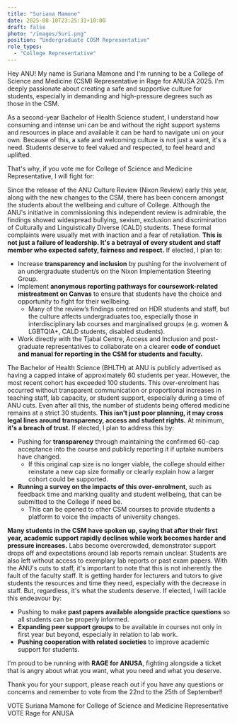 ```yaml
---
title: "Suriana Mamone"
date: 2025-08-10T23:25:31+10:00
draft: false
photo: "/images/Suri.png"
position: "Undergraduate COSM Representative"
role_types:
  - "College Representative"
---
```


Hey ANU! My name is Suriana Mamone and I'm running to be a College of Science and Medicine (CSM) Representative in Rage for ANUSA 2025. I'm deeply passionate about creating a safe and supportive culture for students, especially in demanding and high-pressure degrees such as those in the CSM.

As a second-year Bachelor of Health Science student, I understand how consuming and intense uni can be and without the right support systems and resources in place and available it can be hard to navigate uni on your own. Because of this, a safe and welcoming culture is not just a want, it's a need. Students deserve to feel valued and respected, to feel heard and uplifted.

That's why, if you vote me for College of Science and Medicine Representative, I will fight for:

Since the release of the ANU Culture Review (Nixon Review) early this year, along with the new changes to the CSM, there has been concern amongst the students about the wellbeing and culture of College. Although the ANU's initiative in commissioning this independent review is admirable, the findings showed widespread bullying, sexism, exclusion and discrimination of Culturally and Linguistically Diverse (CALD) students. These formal complaints were usually met with inaction and a fear of retaliation. **This is not just a failure of leadership. It's a betrayal of every student and staff member who expected safety, fairness and respect.** If elected, I plan to:

- Increase **transparency and inclusion** by pushing for the involvement of an undergraduate student/s on the Nixon Implementation Steering Group.
- Implement **anonymous reporting pathways for coursework-related mistreatment on Canvas** to ensure that students have the choice and opportunity to fight for their wellbeing.
    - Many of the review’s findings centred on HDR students and staff, but the culture affects undergraduates too, especially those in interdisciplinary lab courses and marginalised groups (e.g. women & LGBTQIA+, CALD students, disabled students).
- Work directly with the Tjabal Centre, Access and Inclusion and post-graduate representatives to collaborate on a clearer **code of conduct and manual for reporting in the CSM for students and faculty.**

The Bachelor of Health Science (BHLTH) at ANU is publicly advertised as having a capped intake of approximately 60 students per year. However, the most recent cohort has exceeded 100 students. This over-enrolment has occurred without transparent communication or proportional increases in teaching staff, lab capacity, or student support, especially during a time of ANU cuts. Even after all this, the number of students being offered medicine remains at a strict 30 students. **This isn't just poor planning, it may cross legal lines around transparency, access and student rights.** At minimum, **it's a breach of trust.** If elected, I plan to address this by:
- Pushing for **transparency** through maintaining the confirmed 60-cap acceptance into the course and publicly reporting it if uptake numbers have changed.
    - If this original cap size is no longer viable, the college should either reinstate a new cap size formally or clearly explain how a larger cohort could be supported.
- **Running a survey on the impacts of this over-enrolment**, such as feedback time and marking quality and student wellbeing, that can be submitted to the College if need be.
    - This can be opened to other CSM courses to provide students a platform to voice the impacts of university changes.

**Many students in the CSM have spoken up, saying that after their first year, academic support rapidly declines while work becomes harder and pressure increases.** Labs become overcrowded, demonstrator support drops off and expectations around lab reports remain unclear. Students are also left without access to exemplary lab reports or past exam papers. With the ANU's cuts to staff, it's important to note that this is not inherently the fault of the faculty staff. It is getting harder for lecturers and tutors to give students the resources and time they need, especially with the decrease in staff. But, regardless, it's what the students deserve. If elected, I will tackle this endeavour by:
- Pushing to make **past papers available alongside practice questions** so all students can be properly informed.
- **Expanding peer support groups** to be available in courses not only in first year but beyond, especially in relation to lab work.
- **Pushing cooperation with related societies** to improve academic support for students.

I'm proud to be running with **RAGE for ANUSA**, fighting alongside a ticket that is angry about what you want, what you need and what you deserve.

Thank you for your support, please reach out if you have any questions or concerns and remember to vote from the 22nd to the 25th of September!!

VOTE Suriana Mamone for College of Science and Medicine Representative
VOTE Rage for ANUSA